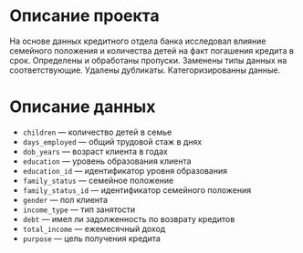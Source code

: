 # Описание проекта
На основе данных кредитного отдела банка исследовал влияние семейного положения и количества детей на факт погашения кредита в срок. 
Определены и обработаны пропуски. Заменены типы данных на соответствующие. Удалены дубликаты. Категоризированны данные.


# Описание данных
* `children` — количество детей в семье
* `days_employed` — общий трудовой стаж в днях
* `dob_years` — возраст клиента в годах
* `education` — уровень образования клиента
* `education_id` — идентификатор уровня образования
* `family_status` — семейное положение
* `family_status_id` — идентификатор семейного положения
* `gender` — пол клиента
* `income_type` — тип занятости
* `debt` — имел ли задолженность по возврату кредитов
* `total_income` — ежемесячный доход
* `purpose` — цель получения кредита
